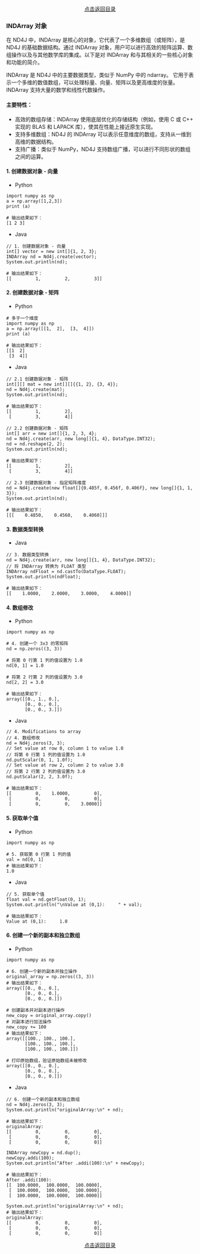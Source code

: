 <div align="center">
  <a href="http://aias.top/AIAS/guides/tutorials/ndarray/index.html">点击返回目录</a>
</div>  


### INDArray 对象
在 ND4J 中，INDArray 是核心的对象，它代表了一个多维数组（或矩阵），是 ND4J 的基础数据结构。通过 INDArray 对象，用户可以进行高效的矩阵运算、数组操作以及与其他数学库的集成。以下是对 INDArray 和与其相关的一些核心对象和功能的简介。

INDArray 是 ND4J 中的主要数据类型，类似于 NumPy 中的 ndarray。
它用于表示一个多维的数值数组，可以处理标量、向量、矩阵以及更高维度的张量。INDArray 支持大量的数学和线性代数操作。

#### 主要特性：
- 高效的数组存储：INDArray 使用底层优化的存储结构（例如，使用 C 或 C++ 实现的 BLAS 和 LAPACK 库），使其在性能上接近原生实现。
- 支持多维数组：ND4J 的 INDArray 可以表示任意维度的数组，支持从一维到高维的数据结构。
- 支持广播：类似于 NumPy，ND4J 支持数组广播，可以进行不同形状的数组之间的运算。


#### 1. 创建数据对象 - 向量
- Python
```text
import numpy as np 
a = np.array([1,2,3])  
print (a)

# 输出结果如下：
[1 2 3]
```

- Java
```text
// 1. 创建数据对象 - 向量
int[] vector = new int[]{1, 2, 3};
INDArray nd = Nd4j.create(vector);
System.out.println(nd);

# 输出结果如下：
[[         1,         2,         3]]
```

#### 2. 创建数据对象 - 矩阵
- Python
```text
# 多于一个维度  
import numpy as np 
a = np.array([[1,  2],  [3,  4]])  
print (a)

# 输出结果如下：
[[1  2] 
 [3  4]]
```

- Java
```text
// 2.1 创建数据对象 - 矩阵
int[][] mat = new int[][]{{1, 2}, {3, 4}};
nd = Nd4j.create(mat);
System.out.println(nd);

# 输出结果如下：
[[         1,         2], 
 [         3,         4]]

// 2.2 创建数据对象 - 矩阵
int[] arr = new int[]{1, 2, 3, 4};
nd = Nd4j.create(arr, new long[]{1, 4}, DataType.INT32);
nd = nd.reshape(2, 2);
System.out.println(nd);

# 输出结果如下：
[[         1,         2], 
 [         3,         4]]

// 2.3 创建数据对象 - 指定矩阵维度
nd = Nd4j.create(new float[]{0.485f, 0.456f, 0.406f}, new long[]{1, 1, 3});
System.out.println(nd);

# 输出结果如下：
[[[    0.4850,    0.4560,    0.4060]]]
```

#### 3. 数据类型转换
- Java
```text
// 3. 数据类型转换
nd = Nd4j.create(arr, new long[]{1, 4}, DataType.INT32);
// 将 INDArray 转换为 FLOAT 类型
INDArray ndFloat = nd.castTo(DataType.FLOAT);
System.out.println(ndFloat);

# 输出结果如下：
[[    1.0000,    2.0000,    3.0000,    4.0000]]
```

#### 4. 数组修改
- Python
```text
import numpy as np

# 4. 创建一个 3x3 的零矩阵
nd = np.zeros((3, 3))

# 将第 0 行第 1 列的值设置为 1.0
nd[0, 1] = 1.0

# 将第 2 行第 2 列的值设置为 3.0
nd[2, 2] = 3.0

# 输出结果如下：
array([[0., 1., 0.],
       [0., 0., 0.],
       [0., 0., 3.]])
```

- Java
```text
// 4. Modifications to array
// 4. 数组修改
nd = Nd4j.zeros(3, 3);
// Set value at row 0, column 1 to value 1.0
// 将第 0 行第 1 列的值设置为 1.0
nd.putScalar(0, 1, 1.0f);
// Set value at row 2, column 2 to value 3.0
// 将第 2 行第 2 列的值设置为 3.0
nd.putScalar(2, 2, 3.0f);

# 输出结果如下：
[[         0,    1.0000,         0], 
 [         0,         0,         0], 
 [         0,         0,    3.0000]]
```

#### 5. 获取单个值
- Python
```text
import numpy as np

# 5. 获取第 0 行第 1 列的值
val = nd[0, 1]
# 输出结果如下：
1.0

```

- Java
```text
// 5. 获取单个值
float val = nd.getFloat(0, 1);
System.out.println("\nValue at (0,1):     " + val);

# 输出结果如下：
Value at (0,1):     1.0

```

#### 6. 创建一个新的副本和独立数组
- Python
```text
import numpy as np

# 6. 创建一个新的副本并独立操作
original_array = np.zeros((3, 3))
# 输出结果如下：
array([[0., 0., 0.],
       [0., 0., 0.],
       [0., 0., 0.]])

# 创建副本并对副本进行操作
new_copy = original_array.copy()
# 对副本进行加法操作
new_copy += 100  
# 输出结果如下：
array([[100., 100., 100.],
       [100., 100., 100.],
       [100., 100., 100.]])

# 打印原始数组，验证原始数组未被修改
array([[0., 0., 0.],
       [0., 0., 0.],
       [0., 0., 0.]])
```

- Java
```text
// 6. 创建一个新的副本和独立数组
nd = Nd4j.zeros(3, 3);
System.out.println("originalArray:\n" + nd);

# 输出结果如下：
originalArray:
[[         0,         0,         0], 
 [         0,         0,         0], 
 [         0,         0,         0]]

INDArray newCopy = nd.dup();
newCopy.addi(100);
System.out.println("After .addi(100):\n" + newCopy);

# 输出结果如下：
After .addi(100):
[[  100.0000,  100.0000,  100.0000], 
 [  100.0000,  100.0000,  100.0000], 
 [  100.0000,  100.0000,  100.0000]]

System.out.println("originalArray:\n" + nd);
# 输出结果如下：
originalArray:
[[         0,         0,         0], 
 [         0,         0,         0], 
 [         0,         0,         0]]
```


<div align="center">
  <a href="http://aias.top/AIAS/guides/tutorials/ndarray/index.html">点击返回目录</a>
</div>  
